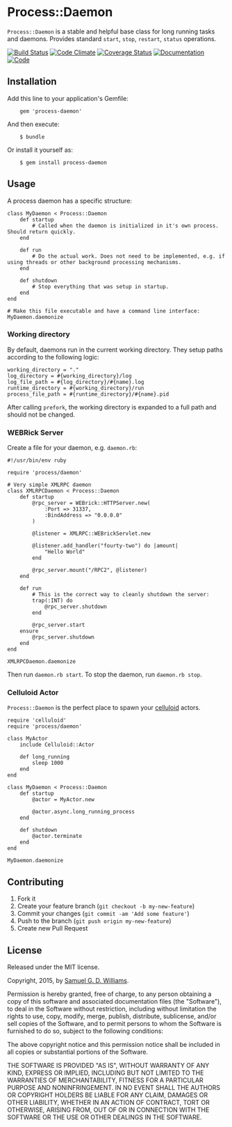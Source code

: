 # Process::Daemon

`Process::Daemon` is a stable and helpful base class for long running tasks and daemons. Provides standard `start`, `stop`, `restart`, `status` operations.

[![Build Status](https://travis-ci.org/ioquatix/process-daemon.svg?branch=master)](https://travis-ci.org/ioquatix/process-daemon)
[![Code Climate](https://codeclimate.com/github/ioquatix/process-daemon.png)](https://codeclimate.com/github/ioquatix/process-daemon)
[![Coverage Status](https://coveralls.io/repos/ioquatix/process-daemon/badge.svg?branch=master)](https://coveralls.io/r/ioquatix/process-daemon?branch=master)
[![Documentation](http://img.shields.io/badge/yard-docs-blue.svg)](http://www.rubydoc.info/gems/process-daemon)
[![Code](http://img.shields.io/badge/github-code-blue.svg)](https://github.com/remote-exec/command-designer)

## Installation

Add this line to your application's Gemfile:

		gem 'process-daemon'

And then execute:

		$ bundle

Or install it yourself as:

		$ gem install process-daemon

## Usage

A process daemon has a specific structure:

	class MyDaemon < Process::Daemon
		def startup
			# Called when the daemon is initialized in it's own process. Should return quickly.
		end
		
		def run
			# Do the actual work. Does not need to be implemented, e.g. if using threads or other background processing mechanisms.
		end
		
		def shutdown
			# Stop everything that was setup in startup.
		end
	end
	
	# Make this file executable and have a command line interface:
	MyDaemon.daemonize

### Working directory

By default, daemons run in the current working directory. They setup paths according to the following logic:

	working_directory = "."
	log_directory = #{working_directory}/log
	log_file_path = #{log_directory}/#{name}.log
	runtime_directory = #{working_directory}/run
	process_file_path = #{runtime_directory}/#{name}.pid

After calling `prefork`, the working directory is expanded to a full path and should not be changed.

### WEBRick Server

Create a file for your daemon, e.g. `daemon.rb`:

	#!/usr/bin/env ruby
	
	require 'process/daemon'
	
	# Very simple XMLRPC daemon
	class XMLRPCDaemon < Process::Daemon
		def startup
			@rpc_server = WEBrick::HTTPServer.new(
				:Port => 31337,
				:BindAddress => "0.0.0.0"
			)
			
			@listener = XMLRPC::WEBrickServlet.new
			
			@listener.add_handler("fourty-two") do |amount|
				"Hello World"
			end
			
			@rpc_server.mount("/RPC2", @listener)
		end
		
		def run
			# This is the correct way to cleanly shutdown the server:
			trap(:INT) do
				@rpc_server.shutdown
			end
			
			@rpc_server.start
		ensure
			@rpc_server.shutdown
		end
	end
	
	XMLRPCDaemon.daemonize

Then run `daemon.rb start`. To stop the daemon, run `daemon.rb stop`.

### Celluloid Actor

`Process::Daemon` is the perfect place to spawn your [celluloid](https://celluloid.io) actors.

	require 'celluloid'
	require 'process/daemon'
	
	class MyActor
		include Celluloid::Actor
		
		def long_running
			sleep 1000
		end
	end
	
	class MyDaemon < Process::Daemon
		def startup
			@actor = MyActor.new
			
			@actor.async.long_running_process
		end
		
		def shutdown
			@actor.terminate
		end
	end
	
	MyDaemon.daemonize

## Contributing

1. Fork it
2. Create your feature branch (`git checkout -b my-new-feature`)
3. Commit your changes (`git commit -am 'Add some feature'`)
4. Push to the branch (`git push origin my-new-feature`)
5. Create new Pull Request

## License

Released under the MIT license.

Copyright, 2015, by [Samuel G. D. Williams](http://www.codeotaku.com/samuel-williams).

Permission is hereby granted, free of charge, to any person obtaining a copy
of this software and associated documentation files (the "Software"), to deal
in the Software without restriction, including without limitation the rights
to use, copy, modify, merge, publish, distribute, sublicense, and/or sell
copies of the Software, and to permit persons to whom the Software is
furnished to do so, subject to the following conditions:

The above copyright notice and this permission notice shall be included in
all copies or substantial portions of the Software.

THE SOFTWARE IS PROVIDED "AS IS", WITHOUT WARRANTY OF ANY KIND, EXPRESS OR
IMPLIED, INCLUDING BUT NOT LIMITED TO THE WARRANTIES OF MERCHANTABILITY,
FITNESS FOR A PARTICULAR PURPOSE AND NONINFRINGEMENT. IN NO EVENT SHALL THE
AUTHORS OR COPYRIGHT HOLDERS BE LIABLE FOR ANY CLAIM, DAMAGES OR OTHER
LIABILITY, WHETHER IN AN ACTION OF CONTRACT, TORT OR OTHERWISE, ARISING FROM,
OUT OF OR IN CONNECTION WITH THE SOFTWARE OR THE USE OR OTHER DEALINGS IN
THE SOFTWARE.
